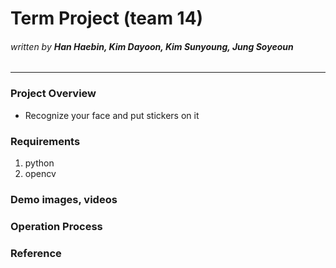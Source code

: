 # Term Project (team 14)
###### _written by ***Han Haebin, Kim Dayoon, Kim Sunyoung, Jung Soyeoun***_

---

### **Project Overview**
- Recognize your face and put stickers on it


### **Requirements**
1. python
2. opencv


### **Demo images, videos**


### **Operation Process**



### **Reference**
